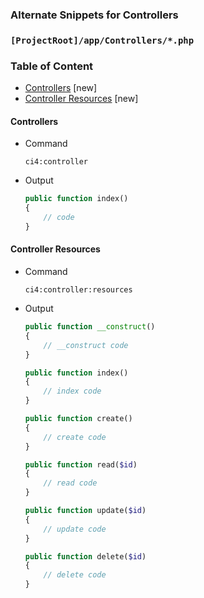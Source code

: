 ### Alternate Snippets for Controllers

### `[ProjectRoot]/app/Controllers/*.php`

### Table of Content

- [Controllers](#controllers) [new]
- [Controller Resources](#controller-resources) [new]

#### Controllers

- Command
  ```code
  ci4:controller
  ```
- Output
  ```php
  public function index()
  {
      // code
  }
  ```

#### Controller Resources

- Command
  ```code
  ci4:controller:resources
  ```
- Output

  ```php
  public function __construct()
  {
      // __construct code
  }

  public function index()
  {
      // index code
  }

  public function create()
  {
      // create code
  }

  public function read($id)
  {
      // read code
  }

  public function update($id)
  {
      // update code
  }

  public function delete($id)
  {
      // delete code
  }
  ```
